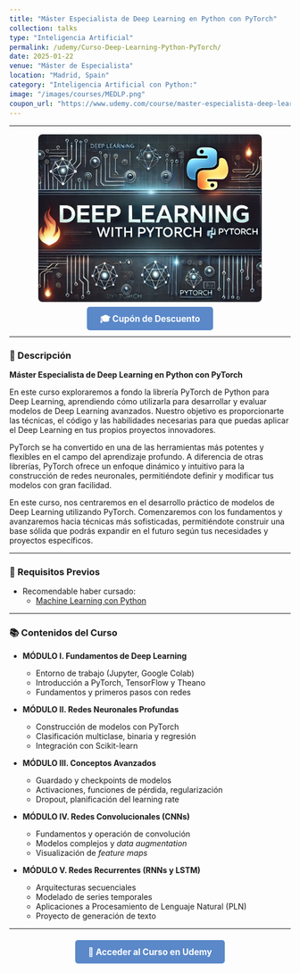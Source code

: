 ```yaml
---
title: "Máster Especialista de Deep Learning en Python con PyTorch"
collection: talks
type: "Inteligencia Artificial"
permalink: /udemy/Curso-Deep-Learning-Python-PyTorch/
date: 2025-01-22
venue: "Máster de Especialista"
location: "Madrid, Spain"
category: "Inteligencia Artificial con Python:"
image: "/images/courses/MEDLP.png"
coupon_url: "https://www.udemy.com/course/master-especialista-deep-learning-python-pytorch/?couponCode=ABR_2025"
---
```


<script type="application/ld+json">
{
  "@context": "https://schema.org",
  "@type": "Course",
  "name": "Máster Especialista de Deep Learning en Python con PyTorch",
  "description": "Curso completo para dominar Deep Learning con PyTorch. Desde la construcción de redes neuronales hasta el uso de CNNs, RNNs y técnicas avanzadas de optimización.",
  "provider": {
    "@type": "Organization",
    "name": "Udemy",
    "sameAs": "https://www.udemy.com"
  },
  "educationalCredentialAwarded": "Certificado de finalización",
  "inLanguage": "es",
  "url": "https://www.udemy.com/course/master-especialista-deep-learning-python-pytorch/?couponCode=ABR_2025",
  "image": "https://www.manuelcastillo.eu/images/courses/MEDLP.png",
  "hasCourseInstance": {
    "@type": "CourseInstance",
    "name": "Máster Especialista de Deep Learning en Python con PyTorch",
    "courseMode": "online",
    "inLanguage": "es",
    "startDate": "2025-01-22",
    "endDate": "2025-12-31",
    "eventAttendanceMode": "https://schema.org/OnlineEventAttendanceMode",
    "eventStatus": "https://schema.org/EventScheduled",
    "url": "https://www.udemy.com/course/master-especialista-deep-learning-python-pytorch/?couponCode=ABR_2025",
    "location": {
      "@type": "VirtualLocation",
      "url": "https://www.udemy.com"
    },
    "organizer": {
      "@type": "Organization",
      "name": "Udemy",
      "url": "https://www.udemy.com"
    }
  },
  "offers": {
    "@type": "Offer",
    "url": "https://www.udemy.com/course/master-especialista-deep-learning-python-pytorch/?couponCode=ABR_2025",
    "priceCurrency": "USD",
    "price": "12.00",
    "availability": "https://schema.org/InStock",
    "validFrom": "2025-04-01"
  }
}
</script>

<style>
.boton-udemy {
  background-color: #5a88c9;
  color: white;
  padding: 0.75em 1.5em;
  text-decoration: none !important;
  font-weight: bold;
  border-radius: 5px;
  font-size: 1.1em;
  transition: background-color 0.3s ease;
}
.boton-udemy:hover {
  background-color: #4e7abf;
  text-decoration: none !important;
}
.page__taxonomy {
  display: none !important;
}
</style>

---

<div style="text-align: center;">
  <img src="/images/courses/MEDLP.png" alt="Máster en Deep Learning con PyTorch" width="400" style="border-radius: 8px; border: 1px solid #ccc; margin-bottom: 1rem;">
</div>

<div style="text-align: center; margin-bottom: 1rem;">
  <a href="https://www.udemy.com/course/master-especialista-deep-learning-python-pytorch/?couponCode=ABR_2025" target="_blank" class="boton-udemy">
    🎓 Cupón de Descuento
  </a>
</div>

---

### 📘 Descripción

**Máster Especialista de Deep Learning en Python con PyTorch**  

En este curso exploraremos a fondo la librería PyTorch de Python para Deep Learning, aprendiendo cómo utilizarla para desarrollar y evaluar modelos de Deep Learning avanzados. Nuestro objetivo es proporcionarte las técnicas, el código y las habilidades necesarias para que puedas aplicar el Deep Learning en tus propios proyectos innovadores.

PyTorch se ha convertido en una de las herramientas más potentes y flexibles en el campo del aprendizaje profundo. A diferencia de otras librerías, PyTorch ofrece un enfoque dinámico y intuitivo para la construcción de redes neuronales, permitiéndote definir y modificar tus modelos con gran facilidad.

En este curso, nos centraremos en el desarrollo práctico de modelos de Deep Learning utilizando PyTorch. Comenzaremos con los fundamentos y avanzaremos hacia técnicas más sofisticadas, permitiéndote construir una base sólida que podrás expandir en el futuro según tus necesidades y proyectos específicos.

---

### 🧠 Requisitos Previos

- Recomendable haber cursado:
  - [Machine Learning con Python](https://www.udemy.com/course/machine-learning-con-python-aprendizaje-automatico-avanzado/?couponCode=ABR_2025)


---

### 📚 Contenidos del Curso

- **MÓDULO I. Fundamentos de Deep Learning**
  - Entorno de trabajo (Jupyter, Google Colab)
  - Introducción a PyTorch, TensorFlow y Theano
  - Fundamentos y primeros pasos con redes

- **MÓDULO II. Redes Neuronales Profundas**
  - Construcción de modelos con PyTorch
  - Clasificación multiclase, binaria y regresión
  - Integración con Scikit-learn

- **MÓDULO III. Conceptos Avanzados**
  - Guardado y checkpoints de modelos
  - Activaciones, funciones de pérdida, regularización
  - Dropout, planificación del learning rate

- **MÓDULO IV. Redes Convolucionales (CNNs)**
  - Fundamentos y operación de convolución
  - Modelos complejos y *data augmentation*
  - Visualización de *feature maps*

- **MÓDULO V. Redes Recurrentes (RNNs y LSTM)**
  - Arquitecturas secuenciales
  - Modelado de series temporales
  - Aplicaciones a Procesamiento de Lenguaje Natural (PLN)
  - Proyecto de generación de texto

---

<div style="text-align: center; margin-top: 2rem;">
  <a href="https://www.udemy.com/course/master-especialista-deep-learning-python-pytorch/?couponCode=ABR_2025" target="_blank" class="boton-udemy">
    🚀 Acceder al Curso en Udemy
  </a>
</div>
